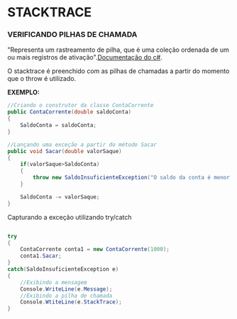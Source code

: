 # STACKTRACE

### VERIFICANDO PILHAS DE CHAMADA

"Representa um rastreamento de pilha, que é uma coleção ordenada de um ou mais registros de ativação".[Documentação do c#](https://docs.microsoft.com/pt-br/dotnet/api/system.diagnostics.stacktrace?view=net-6.0).

O stacktrace é preenchido com as pilhas de chamadas a partir do momento que o throw é utilizado.

**EXEMPLO:**

```csharp
//Criando o construtor da classe ContaCorrente
public ContaCorrente(double saldoConta)
{
    SaldoConta = saldoConta;
}

//Lançando uma exceção a partir do método Sacar
public void Sacar(double valorSaque)
{
    if(valorSaque>SaldoConta)
    {
        throw new SaldoInsuficienteException("O saldo da conta é menor que o saque",nameof(valorSaque));
    }

    SaldoConta -= valorSaque;
}

```

Capturando a exceção utilizando try/catch
```csharp

try
{
    ContaCorrente conta1 = new ContaCorrente(1000);
    conta1.Sacar;
}
catch(SaldoInsuficienteException e)
{
    //Exibindo a mensagem
    Console.WriteLine(e.Message);
    //Exibindo a pilha de chamada
    Console.WtiteLine(e.StackTrace);
}

```